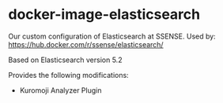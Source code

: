 # docker-image-elasticsearch
Our custom configuration of Elasticsearch at SSENSE.
Used by: https://hub.docker.com/r/ssense/elasticsearch/

Based on Elasticsearch version 5.2

Provides the following modifications:

* Kuromoji Analyzer Plugin
